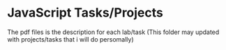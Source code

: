 # JavaScript Tasks/Projects
The pdf files is the description for each lab/task
(This folder may updated with projects/tasks that i will do persomally)

